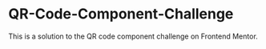 # QR-Code-Component-Challenge
This is a solution to the QR code component challenge on Frontend Mentor.
